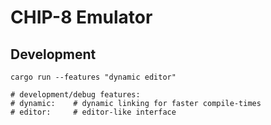 # CHIP-8 Emulator

## Development

```terminal
cargo run --features "dynamic editor"

# development/debug features:
# dynamic:    # dynamic linking for faster compile-times
# editor:     # editor-like interface
```
